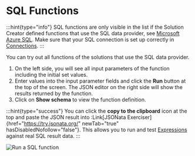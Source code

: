 # SQL Functions

:::hint{type="info"} SQL functions are only visible in the list if the Solution Creator defined functions that use the SQL data provider, see [Microsoft Azure SQL](../../building-apps-with-jigx/data/data-providers/microsoft-azure-sql/microsoft-azure-sql.md). Make sure that your SQL connection is set up correctly in [Connections](connections.md). :::

You can try out all functions of the solutions that use the SQL data provider.

1. On the left side, you will see all input parameters of the function including the initial set values.
2. Enter values into the input parameter fields and click the **Run** button at the top of the screen. The JSON editor on the right side will show the results returned by the function.
3. Click on **Show schema** to view the function definition.

:::hint{type="success"} You can click the **copy to the clipboard** icon at the top and paste the JSON result into :Link\[JSONata Exerciser]{href="https://try.jsonata.org/" newTab="true" hasDisabledNofollow="false"}. This allows you to run and test [Expressions](../../building-apps-with-jigx/logic/expressions.md) against real SQL result data. :::

![Run a SQL function](https://archbee-image-uploads.s3.amazonaws.com/x7vdIDH6-ScTprfmi2XXX/El3ZIUwGHuP-koNVy-2E1_jm-sqlfunctionl.png)
